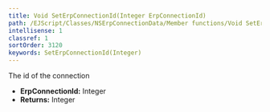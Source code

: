 ```yaml
---
title: Void SetErpConnectionId(Integer ErpConnectionId)
path: /EJScript/Classes/NSErpConnectionData/Member functions/Void SetErpConnectionId(Integer p_0)
intellisense: 1
classref: 1
sortOrder: 3120
keywords: SetErpConnectionId(Integer)
---
```



The id of the connection



* **ErpConnectionId:** Integer
* **Returns:** Integer


